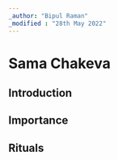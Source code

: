 ```yaml
---
_author: "Bipul Raman"
_modified : "28th May 2022"
---
```


# Sama Chakeva

## Introduction

## Importance

## Rituals
